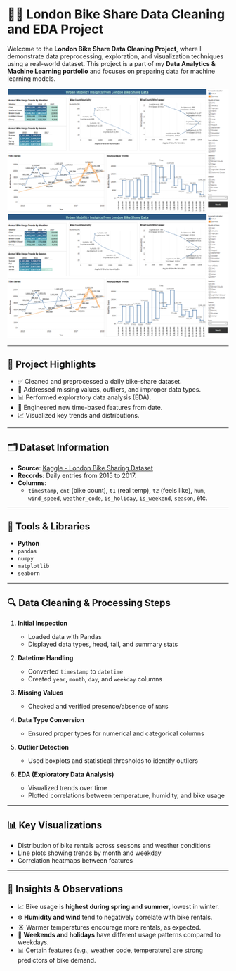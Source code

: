 # 🚴‍♂️ London Bike Share Data Cleaning and EDA Project

Welcome to the **London Bike Share Data Cleaning Project**, where I demonstrate data preprocessing, exploration, and visualization techniques using a real-world dataset. This project is a part of my **Data Analytics & Machine Learning portfolio** and focuses on preparing data for machine learning models.

![Alt text](D1.png)
![Alt text](D1.png)

---

## 📌 Project Highlights

- ✅ Cleaned and preprocessed a daily bike-share dataset.
- 🧹 Addressed missing values, outliers, and improper data types.
- 📊 Performed exploratory data analysis (EDA).
- 📅 Engineered new time-based features from date.
- 📈 Visualized key trends and distributions.

---

## 🗂️ Dataset Information

- **Source**: [Kaggle - London Bike Sharing Dataset](https://www.kaggle.com/hmavrodiev/london-bike-sharing-dataset)
- **Records**: Daily entries from 2015 to 2017.
- **Columns**:
  - `timestamp`, `cnt` (bike count), `t1` (real temp), `t2` (feels like), `hum`, `wind_speed`, `weather_code`, `is_holiday`, `is_weekend`, `season`, etc.

---

## 🧰 Tools & Libraries

- **Python**
- `pandas`
- `numpy`
- `matplotlib`
- `seaborn`

---

## 🔍 Data Cleaning & Processing Steps

1. **Initial Inspection**
   - Loaded data with Pandas
   - Displayed data types, head, tail, and summary stats

2. **Datetime Handling**
   - Converted `timestamp` to `datetime`
   - Created `year`, `month`, `day`, and `weekday` columns

3. **Missing Values**
   - Checked and verified presence/absence of `NaN`s

4. **Data Type Conversion**
   - Ensured proper types for numerical and categorical columns

5. **Outlier Detection**
   - Used boxplots and statistical thresholds to identify outliers

6. **EDA (Exploratory Data Analysis)**
   - Visualized trends over time
   - Plotted correlations between temperature, humidity, and bike usage

---

## 📊 Key Visualizations

- Distribution of bike rentals across seasons and weather conditions
- Line plots showing trends by month and weekday
- Correlation heatmaps between features

---

## 📌 Insights & Observations

- 📈 Bike usage is **highest during spring and summer**, lowest in winter.
- ❄️ **Humidity and wind** tend to negatively correlate with bike rentals.
- ☀️ Warmer temperatures encourage more rentals, as expected.
- 🧾 **Weekends and holidays** have different usage patterns compared to weekdays.
- 📊 Certain features (e.g., weather code, temperature) are strong predictors of bike demand.
